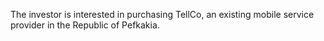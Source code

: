 The investor is interested in purchasing TellCo, an existing mobile service provider in the Republic of Pefkakia.